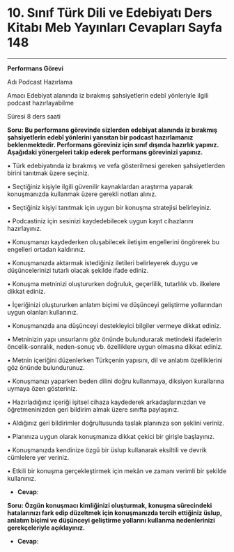 # 10. Sınıf Türk Dili ve Edebiyatı Ders Kitabı Meb Yayınları Cevapları Sayfa 148

---

**Performans Görevi**

Adı Podcast Hazırlama

 Amacı Edebiyat alanında iz bırakmış şahsiyetlerin edebî yönleriyle ilgili podcast hazırlayabilme

 Süresi 8 ders saati

**Soru: Bu performans görevinde sizlerden edebiyat alanında iz bırakmış şahsiyetlerin edebî yönlerini yansıtan bir podcast hazırlamanız beklenmektedir. Performans göreviniz için sınıf dışında hazırlık yapınız. Aşağıdaki yönergeleri takip ederek performans görevinizi yapınız.**

• Türk edebiyatında iz bırakmış ve vefa gösterilmesi gereken şahsiyetlerden birini tanıtmak üzere seçiniz.

 • Seçtiğiniz kişiyle ilgili güvenilir kaynaklardan araştırma yaparak konuşmanızda kullanmak üzere gerekli notları alınız.

 • Seçtiğiniz kişiyi tanıtmak için uygun bir konuşma stratejisi belirleyiniz.

 • Podcastiniz için sesinizi kaydedebilecek uygun kayıt cihazlarını hazırlayınız.

 • Konuşmanızı kaydederken oluşabilecek iletişim engellerini öngörerek bu engelleri ortadan kaldırınız.

 • Konuşmanızda aktarmak istediğiniz iletileri belirleyerek duygu ve düşüncelerinizi tutarlı olacak şekilde ifade ediniz.

 • Konuşma metninizi oluştururken doğruluk, geçerlilik, tutarlılık vb. ilkelere dikkat ediniz.

 • İçeriğinizi oluştururken anlatım biçimi ve düşünceyi geliştirme yollarından uygun olanları kullanınız.

 • Konuşmanızda ana düşünceyi destekleyici bilgiler vermeye dikkat ediniz.

 • Metninizin yapı unsurlarını göz önünde bulundurarak metindeki ifadelerin öncelik-sonralık, neden-sonuç vb. özelliklere uygun olmasına dikkat ediniz.

 • Metnin içeriğini düzenlerken Türkçenin yapısını, dil ve anlatım özelliklerini göz önünde bulundurunuz.

 • Konuşmanızı yaparken beden dilini doğru kullanmaya, diksiyon kurallarına uymaya özen gösteriniz.

 • Hazırladığınız içeriği işitsel cihaza kaydederek arkadaşlarınızdan ve öğretmeninizden geri bildirim almak üzere sınıfta paylaşınız.

 • Aldığınız geri bildirimler doğrultusunda taslak planınıza son şeklini veriniz.

 • Planınıza uygun olarak konuşmanıza dikkat çekici bir girişle başlayınız.

 • Konuşmanızda kendinize özgü bir üslup kullanarak eksiltili ve devrik cümlelere yer veriniz.

 • Etkili bir konuşma gerçekleştirmek için mekân ve zamanı verimli bir şekilde kullanınız.

-   **Cevap**:

**Soru: Özgün konuşmacı kimliğinizi oluşturmak, konuşma sürecindeki hatalarınızı fark edip düzeltmek için konuşmanızda tercih ettiğiniz üslup, anlatım biçimi ve düşünceyi geliştirme yollarını kullanma nedenlerinizi gerekçeleriyle açıklayınız.**

-   **Cevap**: